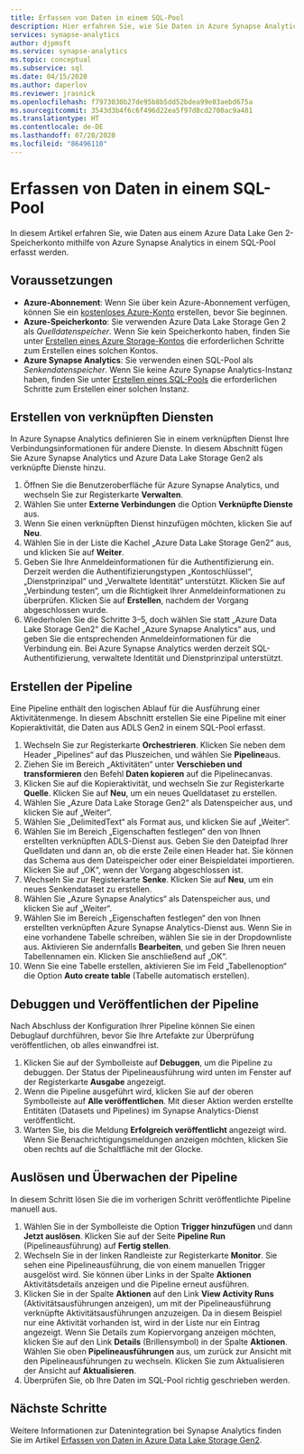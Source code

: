 ```yaml
---
title: Erfassen von Daten in einem SQL-Pool
description: Hier erfahren Sie, wie Sie Daten in Azure Synapse Analytics in einem SQL-Pool erfassen.
services: synapse-analytics
author: djpmsft
ms.service: synapse-analytics
ms.topic: conceptual
ms.subservice: sql
ms.date: 04/15/2020
ms.author: daperlov
ms.reviewer: jrasnick
ms.openlocfilehash: f7973030b27de95b8b5dd52bdea99e03aebd675a
ms.sourcegitcommit: 3543d3b4f6c6f496d22ea5f97d8cd2700ac9a481
ms.translationtype: HT
ms.contentlocale: de-DE
ms.lasthandoff: 07/20/2020
ms.locfileid: "86496110"
---
```

# <a name="ingesting-data-into-a-sql-pool"></a>Erfassen von Daten in einem SQL-Pool

In diesem Artikel erfahren Sie, wie Daten aus einem Azure Data Lake Gen 2-Speicherkonto mithilfe von Azure Synapse Analytics in einem SQL-Pool erfasst werden.

## <a name="prerequisites"></a>Voraussetzungen

* **Azure-Abonnement**: Wenn Sie über kein Azure-Abonnement verfügen, können Sie ein [kostenloses Azure-Konto](https://azure.microsoft.com/free/) erstellen, bevor Sie beginnen.
* **Azure-Speicherkonto**: Sie verwenden Azure Data Lake Storage Gen 2 als *Quelldatenspeicher*. Wenn Sie kein Speicherkonto haben, finden Sie unter [Erstellen eines Azure Storage-Kontos](../../storage/blobs/data-lake-storage-quickstart-create-account.md?toc=/azure/synapse-analytics/toc.json&bc=/azure/synapse-analytics/breadcrumb/toc.json) die erforderlichen Schritte zum Erstellen eines solchen Kontos.
* **Azure Synapse Analytics**: Sie verwenden einen SQL-Pool als *Senkendatenspeicher*. Wenn Sie keine Azure Synapse Analytics-Instanz haben, finden Sie unter [Erstellen eines SQL-Pools](../../azure-sql/database/single-database-create-quickstart.md?toc=/azure/synapse-analytics/toc.json&bc=/azure/synapse-analytics/breadcrumb/toc.json) die erforderlichen Schritte zum Erstellen einer solchen Instanz.

## <a name="create-linked-services"></a>Erstellen von verknüpften Diensten

In Azure Synapse Analytics definieren Sie in einem verknüpften Dienst Ihre Verbindungsinformationen für andere Dienste. In diesem Abschnitt fügen Sie Azure Synapse Analytics und Azure Data Lake Storage Gen2 als verknüpfte Dienste hinzu.

1. Öffnen Sie die Benutzeroberfläche für Azure Synapse Analytics, und wechseln Sie zur Registerkarte **Verwalten**.
1. Wählen Sie unter **Externe Verbindungen** die Option **Verknüpfte Dienste** aus.
1. Wenn Sie einen verknüpften Dienst hinzufügen möchten, klicken Sie auf **Neu**.
1. Wählen Sie in der Liste die Kachel „Azure Data Lake Storage Gen2“ aus, und klicken Sie auf **Weiter**.
1. Geben Sie Ihre Anmeldeinformationen für die Authentifizierung ein. Derzeit werden die Authentifizierungstypen „Kontoschlüssel“, „Dienstprinzipal“ und „Verwaltete Identität“ unterstützt. Klicken Sie auf „Verbindung testen“, um die Richtigkeit Ihrer Anmeldeinformationen zu überprüfen. Klicken Sie auf **Erstellen**, nachdem der Vorgang abgeschlossen wurde.
1. Wiederholen Sie die Schritte 3–5, doch wählen Sie statt „Azure Data Lake Storage Gen2“ die Kachel „Azure Synapse Analytics“ aus, und geben Sie die entsprechenden Anmeldeinformationen für die Verbindung ein. Bei Azure Synapse Analytics werden derzeit SQL-Authentifizierung, verwaltete Identität und Dienstprinzipal unterstützt.

## <a name="create-pipeline"></a>Erstellen der Pipeline

Eine Pipeline enthält den logischen Ablauf für die Ausführung einer Aktivitätenmenge. In diesem Abschnitt erstellen Sie eine Pipeline mit einer Kopieraktivität, die Daten aus ADLS Gen2 in einem SQL-Pool erfasst.

1. Wechseln Sie zur Registerkarte **Orchestrieren**. Klicken Sie neben dem Header „Pipelines“ auf das Pluszeichen, und wählen Sie **Pipeline**aus.
1. Ziehen Sie im Bereich „Aktivitäten“ unter **Verschieben und transformieren** den Befehl **Daten kopieren** auf die Pipelinecanvas.
1. Klicken Sie auf die Kopieraktivität, und wechseln Sie zur Registerkarte **Quelle**. Klicken Sie auf **Neu**, um ein neues Quelldataset zu erstellen.
1. Wählen Sie „Azure Data Lake Storage Gen2“ als Datenspeicher aus, und klicken Sie auf „Weiter“.
1. Wählen Sie „DelimitedText“ als Format aus, und klicken Sie auf „Weiter“.
1. Wählen Sie im Bereich „Eigenschaften festlegen“ den von Ihnen erstellten verknüpften ADLS-Dienst aus. Geben Sie den Dateipfad Ihrer Quelldaten und dann an, ob die erste Zeile einen Header hat. Sie können das Schema aus dem Dateispeicher oder einer Beispieldatei importieren. Klicken Sie auf „OK“, wenn der Vorgang abgeschlossen ist.
1. Wechseln Sie zur Registerkarte **Senke**. Klicken Sie auf **Neu**, um ein neues Senkendataset zu erstellen.
1. Wählen Sie „Azure Synapse Analytics“ als Datenspeicher aus, und klicken Sie auf „Weiter“.
1. Wählen Sie im Bereich „Eigenschaften festlegen“ den von Ihnen erstellten verknüpften Azure Synapse Analytics-Dienst aus. Wenn Sie in eine vorhandene Tabelle schreiben, wählen Sie sie in der Dropdownliste aus. Aktivieren Sie andernfalls **Bearbeiten**, und geben Sie Ihren neuen Tabellennamen ein. Klicken Sie anschließend auf „OK“.
1. Wenn Sie eine Tabelle erstellen, aktivieren Sie im Feld „Tabellenoption“ die Option **Auto create table** (Tabelle automatisch erstellen).

## <a name="debug-and-publish-pipeline"></a>Debuggen und Veröffentlichen der Pipeline

Nach Abschluss der Konfiguration Ihrer Pipeline können Sie einen Debuglauf durchführen, bevor Sie Ihre Artefakte zur Überprüfung veröffentlichen, ob alles einwandfrei ist.

1. Klicken Sie auf der Symbolleiste auf **Debuggen**, um die Pipeline zu debuggen. Der Status der Pipelineausführung wird unten im Fenster auf der Registerkarte **Ausgabe** angezeigt. 
1. Wenn die Pipeline ausgeführt wird, klicken Sie auf der oberen Symbolleiste auf **Alle veröffentlichen**. Mit dieser Aktion werden erstellte Entitäten (Datasets und Pipelines) im Synapse Analytics-Dienst veröffentlicht.
1. Warten Sie, bis die Meldung **Erfolgreich veröffentlicht** angezeigt wird. Wenn Sie Benachrichtigungsmeldungen anzeigen möchten, klicken Sie oben rechts auf die Schaltfläche mit der Glocke. 


## <a name="trigger-and-monitor-the-pipeline"></a>Auslösen und Überwachen der Pipeline

In diesem Schritt lösen Sie die im vorherigen Schritt veröffentlichte Pipeline manuell aus. 

1. Wählen Sie in der Symbolleiste die Option **Trigger hinzufügen** und dann **Jetzt auslösen**. Klicken Sie auf der Seite **Pipeline Run** (Pipelineausführung) auf **Fertig stellen**.  
1. Wechseln Sie in der linken Randleiste zur Registerkarte **Monitor**. Sie sehen eine Pipelineausführung, die von einem manuellen Trigger ausgelöst wird. Sie können über Links in der Spalte **Aktionen** Aktivitätsdetails anzeigen und die Pipeline erneut ausführen.
1. Klicken Sie in der Spalte **Aktionen** auf den Link **View Activity Runs** (Aktivitätsausführungen anzeigen), um mit der Pipelineausführung verknüpfte Aktivitätsausführungen anzuzeigen. Da in diesem Beispiel nur eine Aktivität vorhanden ist, wird in der Liste nur ein Eintrag angezeigt. Wenn Sie Details zum Kopiervorgang anzeigen möchten, klicken Sie auf den Link **Details** (Brillensymbol) in der Spalte **Aktionen**. Wählen Sie oben **Pipelineausführungen** aus, um zurück zur Ansicht mit den Pipelineausführungen zu wechseln. Klicken Sie zum Aktualisieren der Ansicht auf **Aktualisieren**.
1. Überprüfen Sie, ob Ihre Daten im SQL-Pool richtig geschrieben werden.


## <a name="next-steps"></a>Nächste Schritte

Weitere Informationen zur Datenintegration bei Synapse Analytics finden Sie im Artikel [Erfassen von Daten in Azure Data Lake Storage Gen2](data-integration-data-lake.md).
